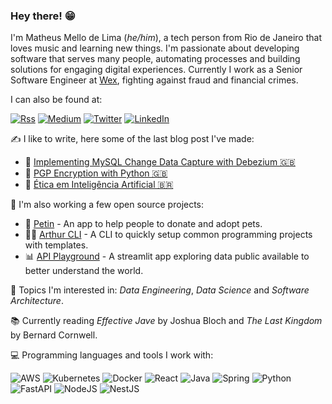 ### Hey there! 😁 

I'm Matheus Mello de Lima (_he/him_), a tech person from Rio de Janeiro that loves music and learning new things. I'm passionate about developing software that serves many people, automating processes and building solutions for engaging digital experiences. Currently I work as a Senior Software Engineer at [Wex](https://www.wexinc.com/), fighting against fraud and financial crimes.

I can also be found at:

[![Rss](https://img.shields.io/badge/rss-F88900?style=for-the-badge&logo=rss&logoColor=white&label=mellomaths.com)](https://mellomaths.com)
[![Medium](https://img.shields.io/badge/Medium-12100E?style=for-the-badge&logo=medium&logoColor=white)](https://medium.com/@mellomaths)
[![Twitter](https://img.shields.io/badge/X-%23000000.svg?style=for-the-badge&logo=X&logoColor=white)](https://x.com/mellomaths)
[![LinkedIn](https://img.shields.io/badge/linkedin-%230077B5.svg?style=for-the-badge&logo=linkedin&logoColor=white)](https://www.linkedin.com/in/mellomaths)

✍️ I like to write, here some of the last blog post I've made:

- 💽 [Implementing MySQL Change Data Capture with Debezium 🇬🇧](https://medium.com/@mellomaths/implementing-mysql-change-data-capture-with-debezium-b4f1dee63fb9)
- 🐍 [PGP Encryption with Python 🇬🇧](https://medium.com/@mellomaths/pgp-encryption-with-python-d778c9fe1fd9)
- 🤖 [Ética em Inteligência Artificial 🇧🇷](https://medium.com/@mellomaths/%C3%A9tica-em-intelig%C3%AAncia-artificial-bd6e86402efe)

 👷 I'm also working a few open source projects:
 
- 🐶 [Petin](https://github.com/mellomaths/petin) - An app to help people to donate and adopt pets.
- 👩‍💻 [Arthur CLI](https://github.com/mellomaths/arthur-cli) - A CLI to quickly setup common programming projects with templates.
- 📊 [API Playground](https://github.com/mellomaths/api-playground) - A streamlit app exploring data public available to better understand the world.

🚀 Topics I'm interested in: _Data Engineering_, _Data Science_ and _Software Architecture_.

📚 Currently reading _Effective Jave_ by Joshua Bloch and _The Last Kingdom_ by Bernard Cornwell.

💻 Programming languages and tools I work with:

![AWS](https://img.shields.io/badge/AWS-%23FF9900.svg?style=for-the-badge&logo=amazon-aws&logoColor=white)
![Kubernetes](https://img.shields.io/badge/kubernetes-%23326ce5.svg?style=for-the-badge&logo=kubernetes&logoColor=white)
![Docker](https://img.shields.io/badge/docker-%230db7ed.svg?style=for-the-badge&logo=docker&logoColor=white)
![React](https://img.shields.io/badge/react-%2320232a.svg?style=for-the-badge&logo=react&logoColor=%2361DAFB)
![Java](https://img.shields.io/badge/java-%23ED8B00.svg?style=for-the-badge&logo=openjdk&logoColor=white)
![Spring](https://img.shields.io/badge/spring-%236DB33F.svg?style=for-the-badge&logo=spring&logoColor=white)
![Python](https://img.shields.io/badge/python-3670A0?style=for-the-badge&logo=python&logoColor=ffdd54)
![FastAPI](https://img.shields.io/badge/FastAPI-005571?style=for-the-badge&logo=fastapi)
![NodeJS](https://img.shields.io/badge/node.js-6DA55F?style=for-the-badge&logo=node.js&logoColor=white)
![NestJS](https://img.shields.io/badge/nestjs-%23E0234E.svg?style=for-the-badge&logo=nestjs&logoColor=white)
